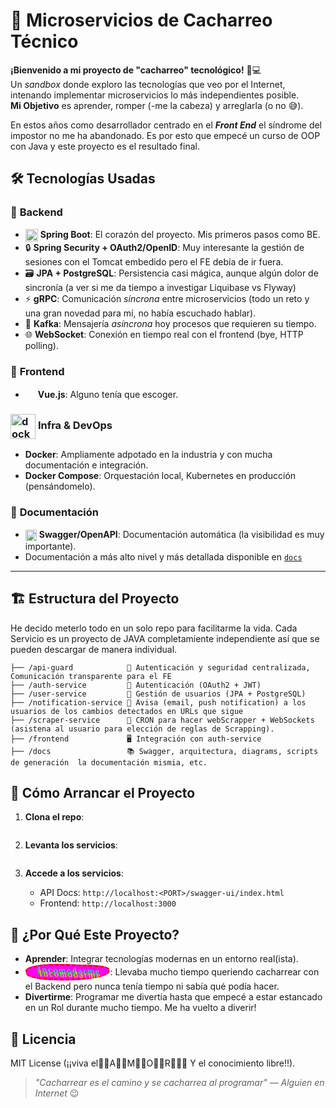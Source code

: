 # 🚀 **Microservicios de Cacharreo Técnico**  

**¡Bienvenido a mi proyecto de "cacharreo" tecnológico!** 🔧💻  
Un *sandbox* donde exploro las tecnologías que veo por el Internet, intenando implementar microservicios lo más independientes posible.  
**Mi Objetivo** es aprender, romper (-me la cabeza) y arreglarla (o no 😅).  

En estos años como desarrollador centrado en el ***Front End***  el síndrome del impostor no me ha abandonado. Es por esto que empecé un curso de OOP con Java y este proyecto es el resultado final.

## 🛠 **Tecnologías Usadas**  

### 🤖 **Backend**  

- <img src="https://img.icons8.com/color/48/spring-logo.png" style="vertical-align: middle" alt="spring-logo" width="" height="20"> **Spring Boot**: El corazón del proyecto. Mis primeros pasos como BE.
- 🔒 **Spring Security + OAuth2/OpenID**: Muy interesante la gestión de sesiones con el Tomcat embedido pero el FE debía de ir fuera.  
- 🗃️ **JPA + PostgreSQL**: Persistencia casi mágica, aunque algún dolor de sincronía (a ver si me da tiempo a investigar Liquibase vs Flyway)
- ⚡ **gRPC**: Comunicación *síncrona* entre microservicios (todo un reto y una gran novedad para mí, no había escuchado hablar).  
- 📨 **Kafka**: Mensajería *asíncrona* hoy procesos que requieren su tiempo.  
- 🌐 **WebSocket**: Conexión en tiempo real con el frontend (bye, HTTP polling).  

### 🎨 **Frontend**  

- <img src="https://vuejs.org/images/logo.png" width="16" height="16"> **Vue.js**: Alguno tenía que escoger.  

### <img src="https://img.icons8.com/external-those-icons-lineal-color-those-icons/48/external-Docker-social-media-those-icons-lineal-color-those-icons.png" style="vertical-align: middle" alt="docker-logo" witdth="40px" height="40px"></img> **Infra & DevOps**  

- **Docker**: Ampliamente adpotado en la industria y con mucha documentación e integración.
- **Docker Compose**: Orquestación local, Kubernetes en producción (pensándomelo).  

### 📜 **Documentación**  

- <img src="https://img.icons8.com/?size=18&id=rdKV2dee9wxd&format=png" style="vertical-align: middle" width="18" height="18"> **Swagger/OpenAPI**: Documentación automática (la visibilidad es muy importante).  
- Documentación a más alto nivel y más detallada disponible en [`docs`](./docs/README.md#documentación-page_alert)

---

## 🏗️ **Estructura del Proyecto**  

He decido meterlo todo en un solo repo para facilitarme la vida. Cada Servicio es un proyecto de JAVA completamiente independiente así que se pueden descargar de manera individual.

```  
├── /api-guard            🔐 Autenticación y seguridad centralizada, Comunicación transparente para el FE  
├── /auth-service         🔐 Autenticación (OAuth2 + JWT)  
├── /user-service         👥 Gestión de usuarios (JPA + PostgreSQL)  
├── /notification-service 👥 Avisa (email, push notification) a los usuarios de los cambios detectados en URLs que sigue   
├── /scraper-service      💬 CRON para hacer webScrapper + WebSockets (asistena al usuario para elección de reglas de Scrapping).  
├── /frontend             🖥️ Integración con auth-service  
├── /docs                 📚 Swagger, arquitectura, diagrams, scripts de generación  la documentación mismia, etc.  
```  

## 🚦 **Cómo Arrancar el Proyecto**  

1. **Clona el repo**:  

   ```bash  
   ```  

2. **Levanta los servicios**:  

   ```bash  
   ```  

3. **Accede a los servicios**:  
   - API Docs: `http://localhost:<PORT>/swagger-ui/index.html`  
   - Frontend: `http://localhost:3000`  

## 🤔 **¿Por Qué Este Proyecto?**  

- **Aprender**: Integrar tecnologías modernas en un entorno real(ista).  
- <span style="
    font-family: 'Comic Sans MS', cursive;
    color: #00FF00;
    background-color: #FF00FF;
    font-size: 1em;
    letter-spacing: 2px;
    word-spacing: -5px;
    line-height: 0.8;
    text-shadow: 3px 3px 0px #FFFF00, 3px -3px 0px #00FFFF;
    transform: rotate(2deg) skewX(15deg);
    animation: flash 0.3s infinite;
    display: inline-block;
    padding: 5px 15px;
    border: 3px dashed #FF0000;
    border-radius: 50% 20% 70% 30%;
">Incomodarme</span>: Llevaba mucho tiempo queriendo cacharrear con el Backend pero nunca tenía tiempo ni sabía qué podía hacer.  
- **Divertirme**: Programar me divertía hasta que empecé a estar estancado en un Rol durante mucho tiempo. Me ha vuelto a diverir!  

## 📜 **Licencia**  

MIT License (¡¡viva el🩷👭A🩷🌈M👭🌈O👬🌈R💏🩷🌈  Y el conocimiento libre!!).  

> *"Cacharrear es el camino y se cacharrea al programar"* — *Alguien en Internet* 😉
